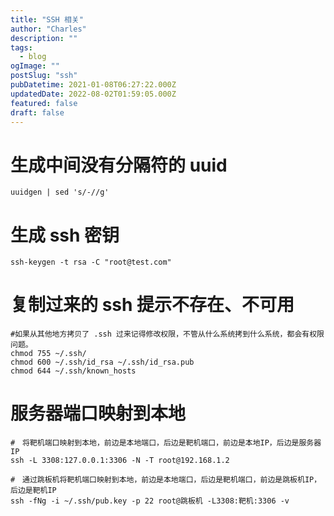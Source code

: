 ```yaml
---
title: "SSH 相关"
author: "Charles"
description: ""
tags:
  - blog
ogImage: ""
postSlug: "ssh"
pubDatetime: 2021-01-08T06:27:22.000Z
updatedDate: 2022-08-02T01:59:05.000Z
featured: false
draft: false
---
```


# 生成中间没有分隔符的 uuid

```shell
uuidgen | sed 's/-//g'
```

# 生成 ssh 密钥

```shell
ssh-keygen -t rsa -C "root@test.com"
```

# 复制过来的 ssh 提示不存在、不可用

```shell
#如果从其他地方拷贝了 .ssh 过来记得修改权限，不管从什么系统拷到什么系统，都会有权限问题。
chmod 755 ~/.ssh/
chmod 600 ~/.ssh/id_rsa ~/.ssh/id_rsa.pub
chmod 644 ~/.ssh/known_hosts
```

# 服务器端口映射到本地

```shell
#　将靶机端口映射到本地，前边是本地端口，后边是靶机端口，前边是本地IP，后边是服务器IP
ssh -L 3308:127.0.0.1:3306 -N -T root@192.168.1.2

#　通过跳板机将靶机端口映射到本地，前边是本地端口，后边是靶机端口，前边是跳板机IP，后边是靶机IP
ssh -fNg -i ~/.ssh/pub.key -p 22 root@跳板机 -L3308:靶机:3306 -v
```
